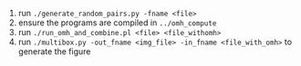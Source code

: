 1. run `./generate_random_pairs.py -fname <file>`
2. ensure the programs are compiled in `../omh_compute`
3. run `./run_omh_and_combine.pl <file> <file_withomh>`
4. run `./multibox.py -out_fname <img_file> -in_fname <file_with_omh>` to generate the figure 
